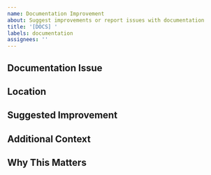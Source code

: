 ```yaml
---
name: Documentation Improvement
about: Suggest improvements or report issues with documentation
title: '[DOCS] '
labels: documentation
assignees: ''
---
```


## Documentation Issue
<!-- Describe what's wrong or missing in the current documentation -->

## Location
<!-- Specify where the documentation issue is located (URL, file path, etc.) -->

## Suggested Improvement
<!-- Describe how the documentation could be improved -->

## Additional Context
<!-- Add any other context or screenshots about the documentation issue here -->

## Why This Matters
<!-- Explain why this documentation improvement is important -->
